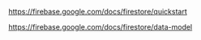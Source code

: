 https://firebase.google.com/docs/firestore/quickstart

https://firebase.google.com/docs/firestore/data-model